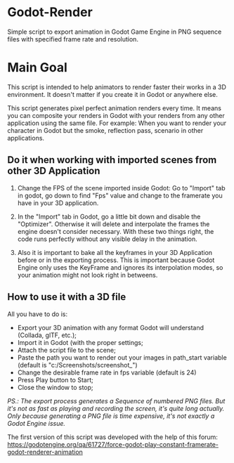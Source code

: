 # Godot-Render
Simple script to export animation in Godot Game Engine in PNG sequence files with specified frame rate and resolution.

# Main Goal
This script is intended to help animators to render faster their works in a 3D environment. It doesn't matter if you create it in Godot or anywhere else.

This script generates pixel perfect animation renders every time. It means you can composite your renders in Godot with your renders from any other application using the same file. For example: When you want to render your character in Godot but the smoke, reflection pass, scenario in other applications.

## Do it when working with imported scenes from other 3D Application

1) Change the FPS of the scene imported inside Godot: Go to "Import" tab in godot, go down to find "Fps" value and change to the framerate you have in your 3D application.

2) In the "Import" tab in Godot, go a little bit down and disable the "Optimizer". Otherwise it will delete and interpolate the frames the engine doesn't consider necessary. With these two things right, the code runs perfectly without any visible delay in the animation.

3) Also it is important to bake all the keyframes in your 3D Application before or in the exporting process. This is important because Godot Engine only uses the KeyFrame and ignores its interpolation modes, so your animation might not look right in betweens.

## How to use it with a 3D file

All you have to do is:
- Export your 3D animation with any format Godot will understand (Collada, glTF, etc.);
- Import it in Godot (with the proper settings;
- Attach the script file to the scene;
- Paste the path you want to render out your images in path_start variable (default is "c:/Screenshots/screenshot_")
- Change the desirable frame rate in fps variable (default is 24)
- Press Play button to Start;
- Close the window to stop;

*PS.: The export process generates a Sequence of numbered PNG files. But it's not as fast as playing and recording the screen, it's quite long actually. Only because generating a PNG file is time expensive, it's not exactly a Godot Engine issue.*

The first version of this script was developed with the help of this forum:
https://godotengine.org/qa/61727/force-godot-play-constant-framerate-godot-renderer-animation
